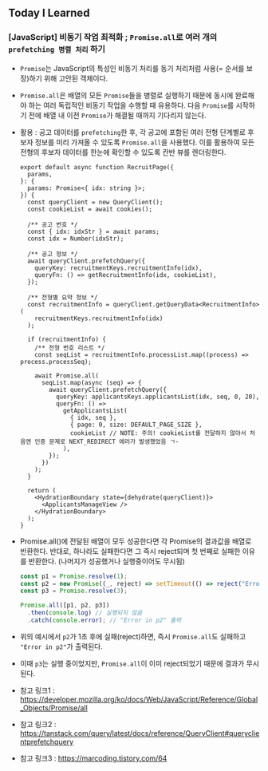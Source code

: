 ## Today I Learned

### [JavaScript] 비동기 작업 최적화 ; `Promise.all`로 여러 개의 `prefetching 병렬 처리` 하기

- `Promise`는 JavaScript의 특성인 비동기 처리를 동기 처리처럼 사용(= 순서를 보장)하기 위해 고안된 객체이다.

- `Promise.all`은 배열의 모든 `Promise`들을 병렬로 실행하기 때문에 동시에 완료해야 하는 여러 독립적인 비동기 작업을 수행할 때 유용하다. 다음 `Promise`를 시작하기 전에 배열 내 이전 `Promise`가 해결될 때까지 기다리지 않는다.

- 활용 : 공고 데이터를 `prefetching`한 후, 각 공고에 포함된 여러 전형 단계별로 후보자 정보를 미리 가져올 수 있도록 `Promise.all`을 사용했다. 이를 활용하여 모든 전형의 후보자 데이터를 한눈에 확인할 수 있도록 칸반 뷰를 렌더링한다.

  ```tsx
  export default async function RecruitPage({
    params,
  }: {
    params: Promise<{ idx: string }>;
  }) {
    const queryClient = new QueryClient();
    const cookieList = await cookies();

    /** 공고 번호 */
    const { idx: idxStr } = await params;
    const idx = Number(idxStr);

    /** 공고 정보 */
    await queryClient.prefetchQuery({
      queryKey: recruitmentKeys.recruitmentInfo(idx),
      queryFn: () => getRecruitmentInfo(idx, cookieList),
    });

    /** 전형별 요약 정보 */
    const recruitmentInfo = queryClient.getQueryData<RecruitmentInfo>(
      recruitmentKeys.recruitmentInfo(idx)
    );

    if (recruitmentInfo) {
      /** 전형 번호 리스트 */
      const seqList = recruitmentInfo.processList.map((process) => process.processSeq);

      await Promise.all(
        seqList.map(async (seq) => {
          await queryClient.prefetchQuery({
            queryKey: applicantsKeys.applicantsList(idx, seq, 0, 20),
            queryFn: () =>
              getApplicantsList(
                { idx, seq },
                { page: 0, size: DEFAULT_PAGE_SIZE },
                cookieList // NOTE: 주의! cookieList를 전달하지 않아서 처음엔 인증 문제로 NEXT_REDIRECT 에러가 발생했었음 ㄱ-
              ),
          });
        })
      );
    }

    return (
      <HydrationBoundary state={dehydrate(queryClient)}>
        <ApplicantsManageView />
      </HydrationBoundary>
    );
  }
  ```

- Promise.all()에 전달된 배열이 모두 성공한다면 각 Promise의 결과값을 배열로 반환한다. 반대로, 하나라도 실패한다면 그 즉시 reject되며 첫 번째로 실패한 이유를 반환한다. (나머지가 성공했거나 실행중이어도 무시됨)

  ```ts
  const p1 = Promise.resolve(1);
  const p2 = new Promise((_, reject) => setTimeout(() => reject("Error in p2"), 1000));
  const p3 = Promise.resolve(3);

  Promise.all([p1, p2, p3])
    .then(console.log) // 실행되지 않음
    .catch(console.error); // "Error in p2" 출력
  ```

- 위의 예시에서 `p2`가 1초 후에 실패(reject)하면, 즉시 `Promise.all`도 실패하고 `"Error in p2"`가 출력된다.
- 이때 `p3`는 실행 중이었지만, `Promise.all`이 이미 reject되었기 때문에 결과가 무시된다.

- 참고 링크1 : https://developer.mozilla.org/ko/docs/Web/JavaScript/Reference/Global_Objects/Promise/all
- 참고 링크2 : https://tanstack.com/query/latest/docs/reference/QueryClient#queryclientprefetchquery
- 참고 링크3 : https://marcoding.tistory.com/64
